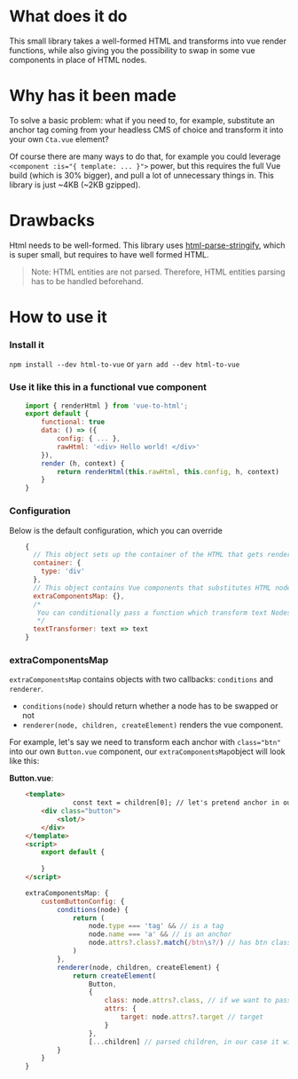 # What does it do
This small library takes a well-formed HTML and transforms into vue render functions, while also giving you the possibility to swap in some vue components in place of HTML nodes.

# Why has it been made
To solve a basic problem: what if you need to, for example, substitute an anchor tag coming from your headless CMS of choice and transform it into your own `Cta.vue` element?

Of course there are many ways to do that, for example you could leverage `<component :is="{ template: ... }">` power, but this requires the full Vue build (which is 30% bigger), and pull a lot of unnecessary things in. This library is just ~4KB (~2KB gzipped).

# Drawbacks
Html needs to be well-formed. This library uses [html-parse-stringify](https://github.com/HenrikJoreteg/html-parse-stringify), which is super small, but requires to have well formed HTML.

> Note: HTML entities are not parsed. Therefore, HTML entities parsing has to be handled beforehand.

# How to use it

### Install it
`npm install --dev html-to-vue` or `yarn add --dev html-to-vue`

### Use it like this in a functional vue component
```js
    import { renderHtml } from 'vue-to-html';
    export default {
		functional: true
	    data: () => ({
			config: { ... },
			rawHtml: '<div> Hello world! </div>'
		}),
		render (h, context) {
			return renderHtml(this.rawHtml, this.config, h, context)
		}
	}
```
### Configuration
Below is the default configuration, which you can override
```js
	{  
	  // This object sets up the container of the HTML that gets rendered
	  container: {
	    type: 'div'
	  },  
	  // This object contains Vue components that substitutes HTML node (look at next section)
	  extraComponentsMap: {}, 
	  /*
	   You can conditionally pass a function which transform text Nodes (e.g.: to handle html entities)
	   */
	  textTransformer: text => text
	}
```
### extraComponentsMap
`extraComponentsMap` contains objects with two callbacks: `conditions` and `renderer`.
 - `conditions(node)` should return whether a node has to be swapped or not
 - `renderer(node, children, createElement)` renders the vue component.

For example, let's say we need to transform each anchor with `class="btn"` into our own `Button.vue` component, our `extraComponentsMap`object will look like this:

**Button.vue**:
```html
	<template>
				const text = children[0]; // let's pretend anchor in our case has only a text-node child
		<div class="button">
			<slot/>
		</div>
	</template>
	<script>
		export default {
			
		}
	</script>
```

```js
	extraComponentsMap: {
		customButtonConfig: {
			conditions(node) {
				return (
					node.type === 'tag' && // is a tag
					node.name === 'a' && // is an anchor
					node.attrs?.class?.match(/btn\s?/) // has btn class
				)
			},
			renderer(node, children, createElement) {
				return createElement(
					Button,
					{
						class: node.attrs?.class, // if we want to pass the class of the node
						attrs: {
							target: node.attrs?.target // target
						}
					},
					[...children] // parsed children, in our case it will probably be just a text child
			}
		} 
	}
```
